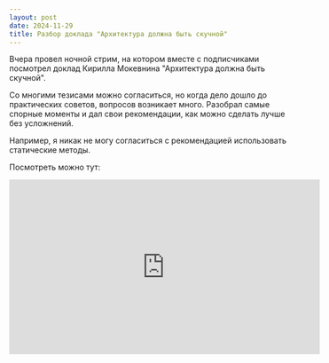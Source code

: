 ```yaml
---
layout: post
date: 2024-11-29
title: Разбор доклада "Архитектура должна быть скучной"
---
```

Вчера провел ночной стрим, на котором вместе с подписчиками посмотрел доклад Кирилла Мокевнина "Архитектура должна быть скучной". 

Со многими тезисами можно согласиться, но когда дело дошло до практических советов, вопросов возникает много. Разобрал самые спорные моменты и дал свои рекомендации, как можно сделать лучше без усложнений.

Например, я никак не могу согласиться с рекомендацией использовать статические методы. 

Посмотреть можно тут:

<iframe width="560" height="315" src="https://www.youtube.com/embed/EX50wRSopN4?si=AoTKDdwBqg98LFbn" title="YouTube video player" frameborder="0" allow="accelerometer; autoplay; clipboard-write; encrypted-media; gyroscope; picture-in-picture; web-share" referrerpolicy="strict-origin-when-cross-origin" allowfullscreen></iframe>
